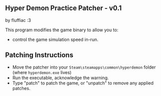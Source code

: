 ## Hyper Demon Practice Patcher - v0.1
by fluffiac :3

This program modifies the game binary to allow you to:

- control the game simulation speed in-run.

## Patching Instructions

- Move the patcher into your `Steam\steamapps\common\hyperdemon` folder (where `hyperdemon.exe` lives)
- Run the executable, acknowledge the warning.
- Type "patch" to patch the game, or "unpatch" to remove any applied patches.
